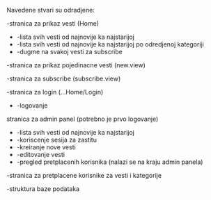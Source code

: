 Navedene stvari su odradjene:

-stranica za prikaz vesti (Home)
* -lista svih vesti od najnovije ka najstarijoj
* -lista svih vesti od najnovije ka najstarijoj po odredjenoj kategoriji
* -dugme na svakoj vesti za subscribe

-stranica za prikaz pojedinacne vesti (new.view)

-stranica za subscribe (subscribe.view)


-stranica za login (...Home/Login)
* -logovanje

stranica za admin panel (potrebno je prvo logovanje)
* -lista svih vesti od najnovije ka najstarijoj
* -koriscenje sesija za zastitu
* -kreiranje nove vesti
* -editovanje vesti
* -pregled pretplacenih korisnika (nalazi se na kraju admin panela)

-stranica za pretplacene korisnike za vesti i kategorije

-struktura baze podataka
